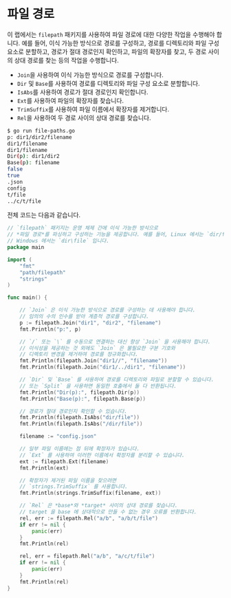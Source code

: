 # 파일 경로

이 랩에서는 `filepath` 패키지를 사용하여 파일 경로에 대한 다양한 작업을 수행해야 합니다. 예를 들어, 이식 가능한 방식으로 경로를 구성하고, 경로를 디렉토리와 파일 구성 요소로 분할하고, 경로가 절대 경로인지 확인하고, 파일의 확장자를 찾고, 두 경로 사이의 상대 경로를 찾는 등의 작업을 수행합니다.

- `Join`을 사용하여 이식 가능한 방식으로 경로를 구성합니다.
- `Dir` 및 `Base`를 사용하여 경로를 디렉토리와 파일 구성 요소로 분할합니다.
- `IsAbs`를 사용하여 경로가 절대 경로인지 확인합니다.
- `Ext`를 사용하여 파일의 확장자를 찾습니다.
- `TrimSuffix`를 사용하여 파일 이름에서 확장자를 제거합니다.
- `Rel`을 사용하여 두 경로 사이의 상대 경로를 찾습니다.

```sh
$ go run file-paths.go
p: dir1/dir2/filename
dir1/filename
dir1/filename
Dir(p): dir1/dir2
Base(p): filename
false
true
.json
config
t/file
../c/t/file

```

전체 코드는 다음과 같습니다.

```go
// `filepath` 패키지는 운영 체제 간에 이식 가능한 방식으로
// *파일 경로*를 파싱하고 구성하는 기능을 제공합니다. 예를 들어, Linux 에서는 `dir/file` 이고
// Windows 에서는 `dir\file` 입니다.
package main

import (
	"fmt"
	"path/filepath"
	"strings"
)

func main() {

	// `Join` 은 이식 가능한 방식으로 경로를 구성하는 데 사용해야 합니다.
	// 임의의 수의 인수를 받아 계층적 경로를 구성합니다.
	p := filepath.Join("dir1", "dir2", "filename")
	fmt.Println("p:", p)

	// `/` 또는 `\` 를 수동으로 연결하는 대신 항상 `Join` 을 사용해야 합니다.
	// 이식성을 제공하는 것 외에도 `Join` 은 불필요한 구분 기호와
	// 디렉토리 변경을 제거하여 경로를 정규화합니다.
	fmt.Println(filepath.Join("dir1//", "filename"))
	fmt.Println(filepath.Join("dir1/../dir1", "filename"))

	// `Dir` 및 `Base` 를 사용하여 경로를 디렉토리와 파일로 분할할 수 있습니다.
	// 또는 `Split` 을 사용하면 동일한 호출에서 둘 다 반환됩니다.
	fmt.Println("Dir(p):", filepath.Dir(p))
	fmt.Println("Base(p):", filepath.Base(p))

	// 경로가 절대 경로인지 확인할 수 있습니다.
	fmt.Println(filepath.IsAbs("dir/file"))
	fmt.Println(filepath.IsAbs("/dir/file"))

	filename := "config.json"

	// 일부 파일 이름에는 점 뒤에 확장자가 있습니다.
	// `Ext` 를 사용하여 이러한 이름에서 확장자를 분리할 수 있습니다.
	ext := filepath.Ext(filename)
	fmt.Println(ext)

	// 확장자가 제거된 파일 이름을 찾으려면
	// `strings.TrimSuffix` 를 사용합니다.
	fmt.Println(strings.TrimSuffix(filename, ext))

	// `Rel` 은 *base*와 *target* 사이의 상대 경로를 찾습니다.
	// target 을 base 에 상대적으로 만들 수 없는 경우 오류를 반환합니다.
	rel, err := filepath.Rel("a/b", "a/b/t/file")
	if err != nil {
		panic(err)
	}
	fmt.Println(rel)

	rel, err = filepath.Rel("a/b", "a/c/t/file")
	if err != nil {
		panic(err)
	}
	fmt.Println(rel)
}
```
